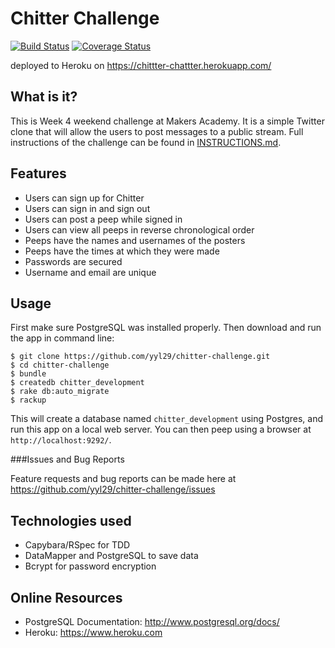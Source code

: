 Chitter Challenge
==================

[![Build Status](https://travis-ci.org/yyl29/chitter-challenge.svg?branch=master)](https://travis-ci.org/yyl29/chitter-challenge) [![Coverage Status](https://coveralls.io/repos/github/yyl29/chitter-challenge/badge.svg?branch=master)](https://coveralls.io/github/yyl29/chitter-challenge?branch=master)

deployed to Heroku on https://chittter-chattter.herokuapp.com/

What is it?
------------

This is Week 4 weekend challenge at Makers Academy. It is a simple Twitter clone that will allow the users to post messages to a public stream. Full instructions of the challenge can be found in [INSTRUCTIONS.md](https://github.com/yyl29/chitter-challenge/blob/master/INSTRUCTIONS.md).

Features
---------

* Users can sign up for Chitter
* Users can sign in and sign out
* Users can post a peep while signed in
* Users can view all peeps in reverse chronological order
* Peeps have the names and usernames of the posters
* Peeps have the times at which they were made
* Passwords are secured
* Username and email are unique

Usage
------

First make sure PostgreSQL was installed properly. Then download and run the app in command line:

```
$ git clone https://github.com/yyl29/chitter-challenge.git
$ cd chitter-challenge
$ bundle
$ createdb chitter_development
$ rake db:auto_migrate
$ rackup
```

This will create a database named `chitter_development` using Postgres, and run this app on a local web server. You can then peep using a browser at `http://localhost:9292/`.

###Issues and Bug Reports

Feature requests and bug reports can be made here at https://github.com/yyl29/chitter-challenge/issues

Technologies used
------------------

* Capybara/RSpec for TDD
* DataMapper and PostgreSQL to save data
* Bcrypt for password encryption

Online Resources
-----------------

* PostgreSQL Documentation: http://www.postgresql.org/docs/
* Heroku: https://www.heroku.com